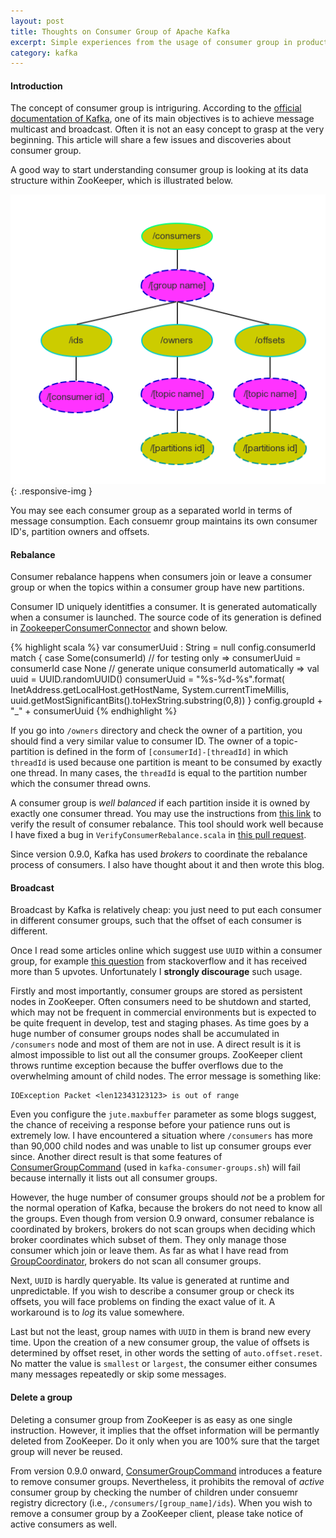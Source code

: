 ```yaml
---
layout: post
title: Thoughts on Consumer Group of Apache Kafka
excerpt: Simple experiences from the usage of consumer group in production
category: kafka
---
```


#### Introduction

The concept of consumer group is intriguring.
According to the
[official documentation of Kafka](http://kafka.apache.org/documentation.html#introduction),
one of its main objectives is to achieve message multicast and broadcast.
Often it is not an easy concept to grasp at the very beginning.
This article will share a few issues and discoveries about consumer group.

A good way to start understanding consumer group is
looking at its data structure within ZooKeeper,
which is illustrated below.

![Your browser does not support img](/assets/images/consumer-group-zk.png){: .responsive-img }

You may see each consumer group as a separated world in terms of message consumption.
Each consuemr group maintains its own consumer ID's,
partition owners and offsets.

#### Rebalance

Consumer rebalance happens when consumers join or leave a consumer group or
when the topics within a consumer group have new partitions.

Consumer ID uniquely identitfies a consumer.
It is generated automatically when a consumer is launched.
The source code of its generation is defined in [ZookeeperConsumerConnector](https://github.com/apache/kafka/blob/trunk/core/src/main/scala/kafka/consumer/ZookeeperConsumerConnector.scala)
and shown below.

{% highlight scala %}
var consumerUuid : String = null
config.consumerId match {
  case Some(consumerId) // for testing only
  => consumerUuid = consumerId
  case None // generate unique consumerId automatically
  => val uuid = UUID.randomUUID()
  consumerUuid = "%s-%d-%s".format(
    InetAddress.getLocalHost.getHostName, System.currentTimeMillis,
    uuid.getMostSignificantBits().toHexString.substring(0,8))
}
config.groupId + "_" + consumerUuid
{% endhighlight %}

If you go into `/owners` directory and check the owner of a partition,
you should find a very similar value to consumer ID.
The owner of a topic-partition is defined in the form of `[consumerId]-[threadId]` in which `threadId` is used
because one partition is meant to be consumed by exactly one thread.
In many cases, the `threadId` is equal to the partition number which
the consumer thread owns.

A consumer group is *well balanced*
if each partition inside it is owned by exactly one consumer thread.
You may use the instructions from [this link](https://cwiki.apache.org/confluence/display/KAFKA/System+Tools#SystemTools-VerifyConsumerRebalance)
to verify the result of consumer rebalance.
This tool should work well because I have fixed a bug in `VerifyConsumerRebalance.scala` in [this pull request](https://github.com/apache/kafka/pull/1612).

Since version 0.9.0,
Kafka has used *brokers* to coordinate the rebalance process of consumers.
I also have thought about it and then wrote this blog.

#### Broadcast

Broadcast by Kafka is relatively cheap:
you just need to put each consumer in different consumer groups,
such that the offset of each consumer is different.

Once I read some articles online which suggest use `UUID` within
a consumer group, for example [this question](http://stackoverflow.com/questions/30647544/kafka-multiple-consumers-for-a-partition) from stackoverflow and
it has received more than 5 upvotes.
Unfortunately I **strongly discourage** such usage.

Firstly and most importantly, consumer groups are stored as persistent nodes in ZooKeeper.
Often consumers need to be shutdown and started,
which may not be frequent in commercial environments
but is expected to be quite frequent in develop, test and staging phases.
As time goes by a huge number of consumer groups nodes
shall be accumulated in `/consumers` node and
most of them are not in use.
A direct result is
it is almost impossible to list out all the consumer groups.
ZooKeeper client throws runtime exception because the buffer overflows due to
the overwhelming amount of child nodes.
The error message is something like:

```
IOException Packet <len12343123123> is out of range
```

Even you configure the `jute.maxbuffer` parameter as some blogs suggest,
the chance of receiving a response
before your patience runs out is extremely low.
I have encountered a situation where `/consumers` has more than 90,000
child nodes and was unable to list up consumer groups ever since.
Another direct result is that some features of [ConsumerGroupCommand](https://github.com/apache/kafka/blob/trunk/core/src/main/scala/kafka/admin/ConsumerGroupCommand.scala)
(used in `kafka-consumer-groups.sh`)
will fail because internally it lists out all consumer groups.

However, the huge number of consumer groups should *not* be a problem
for the normal operation of Kafka,
because the brokers do not need to know all the groups.
Even though from version 0.9 onward,
consumer rebalance is coordinated by brokers,
brokers do not scan groups when deciding which broker coordinates
which subset of them.
They only manage those consumer which join or leave them.
As far as what I have read from [GroupCoordinator](https://github.com/apache/kafka/blob/trunk/core/src/main/scala/kafka/coordinator/GroupCoordinator.scala),
brokers do not scan all consumer groups.

Next, `UUID` is hardly queryable.
Its value is generated at runtime and unpredictable.
If you wish to describe a consumer group or check its offsets,
you will face problems on finding the exact value of it.
A workaround is to *log* its value somewhere.

Last but not the least,
group names with `UUID` in them is brand new every time.
Upon the creation of a new consumer group,
the value of offsets is determined by offset reset,
in other words the setting of `auto.offset.reset`.
No matter the value is `smallest` or `largest`,
the consumer either consumes many messages repeatedly or
skip some messages.

#### Delete a group

Deleting a consumer group from ZooKeeper is
as easy as one single instruction.
However, it implies that the offset information
will be permantly deleted from ZooKeeper.
Do it only when you are 100% sure that
the target group will never be reused.

From version 0.9.0 onward,
[ConsumerGroupCommand](https://github.com/apache/kafka/blob/trunk/core/src/main/scala/kafka/admin/ConsumerGroupCommand.scala)
introduces a feature to remove consumer groups.
Nevertheless, it prohibits the removal of *active* consumer group by
checking the number of children under consuemr registry dicrectory
(i.e., `/consumers/[group_name]/ids`).
When you wish to remove a consumer group by a ZooKeeper client,
please take notice of active consumers as well.

